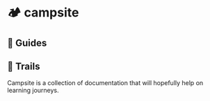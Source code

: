 # 🏕️ campsite

## 🔦 Guides

## 🥾 Trails

Campsite is a collection of documentation that will hopefully help on learning journeys.

